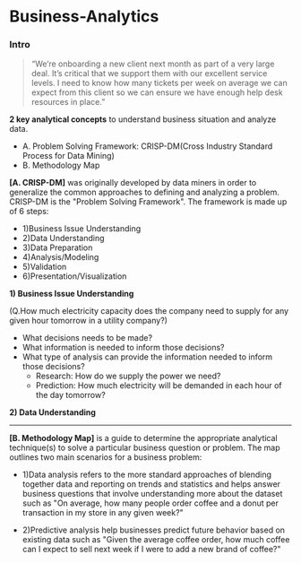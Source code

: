 # Business-Analytics

### Intro
>“We’re onboarding a new client next month as part of a very large deal. It’s critical that we support them with our excellent service levels. I need to know how many tickets per week on average we can expect from this client so we can ensure we have enough help desk resources in place.”

**2 key analytical concepts** to understand business situation and analyze data.
  - A. Problem Solving Framework: CRISP-DM(Cross Industry Standard Process for Data Mining) 
  - B. Methodology Map

**[A. CRISP-DM]** was originally developed by data miners in order to generalize the common approaches to defining and analyzing a problem. CRISP-DM is the "Problem Solving Framework". The framework is made up of 6 steps:
  - 1)Business Issue Understanding
  - 2)Data Understanding
  - 3)Data Preparation
  - 4)Analysis/Modeling
  - 5)Validation
  - 6)Presentation/Visualization
  
**1) Business Issue Understanding** 

(Q.How much electricity capacity does the company need to supply for any given hour tomorrow in a utility company?) 
  - What decisions needs to be made?
  - What information is needed to inform those decisions?
  - What type of analysis can provide the information needed to inform those decisions?
    - Research: How do we supply the power we need? 
    - Prediction: How much electricity will be demanded in each hour of the day tomorrow?   

**2) Data Understanding** 















-----------------------------------------------------------------------------------------------

**[B. Methodology Map]** is a guide to determine the appropriate analytical technique(s) to solve a particular business question or problem. The map outlines two main scenarios for a business problem:

  - 1)Data analysis
refers to the more standard approaches of blending together data and reporting on trends and statistics and helps answer business questions that involve understanding more about the dataset such as "On average, how many people order coffee and a donut per transaction in my store in any given week?"

  - 2)Predictive analysis
help businesses predict future behavior based on existing data such as "Given the average coffee order, how much coffee can I expect to sell next week if I were to add a new brand of coffee?"











